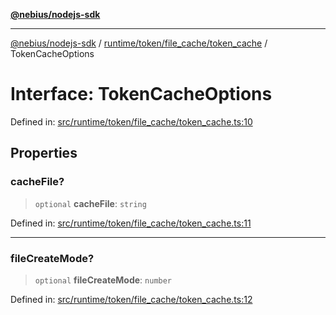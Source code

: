 [**@nebius/nodejs-sdk**](../../../../../README.md)

***

[@nebius/nodejs-sdk](../../../../../README.md) / [runtime/token/file\_cache/token\_cache](../README.md) / TokenCacheOptions

# Interface: TokenCacheOptions

Defined in: [src/runtime/token/file\_cache/token\_cache.ts:10](https://github.com/nebius/nodejs-sdk/blob/2ec552fb564ad8fdbf78c4eb6e73ce9101501e8a/src/runtime/token/file_cache/token_cache.ts#L10)

## Properties

### cacheFile?

> `optional` **cacheFile**: `string`

Defined in: [src/runtime/token/file\_cache/token\_cache.ts:11](https://github.com/nebius/nodejs-sdk/blob/2ec552fb564ad8fdbf78c4eb6e73ce9101501e8a/src/runtime/token/file_cache/token_cache.ts#L11)

***

### fileCreateMode?

> `optional` **fileCreateMode**: `number`

Defined in: [src/runtime/token/file\_cache/token\_cache.ts:12](https://github.com/nebius/nodejs-sdk/blob/2ec552fb564ad8fdbf78c4eb6e73ce9101501e8a/src/runtime/token/file_cache/token_cache.ts#L12)
